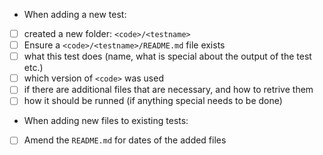 <!-- Feel free to remove check-list items aren't relevant to your change -->

- When adding a new test:
 - [ ] created a new folder: `<code>/<testname>`
 - [ ] Ensure a `<code>/<testname>/README.md` file exists
  - [ ] what this test does (name, what is special about the output of the test etc.)
  - [ ] which version of `<code>` was used
  - [ ] if there are additional files that are necessary, and how to retrive them
  - [ ] how it should be runned (if anything special needs to be done)
- When adding new files to existing tests:
 - [ ] Amend the `README.md` for dates of the added files
